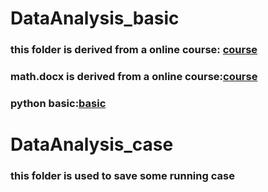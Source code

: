 # DataAnalysis_basic
### this folder is derived from a online course: [course](https://www.bilibili.com/video/BV1HJ411j7NG)
### math.docx is derived from a online course:[course](https://www.bilibili.com/video/BV1az4y1f7di?from=search&seid=15002071248191184005)
### python basic:[basic](https://blog.csdn.net/qxyloveyy/article/details/115278014)

# DataAnalysis_case
### this folder is used to save some running case
